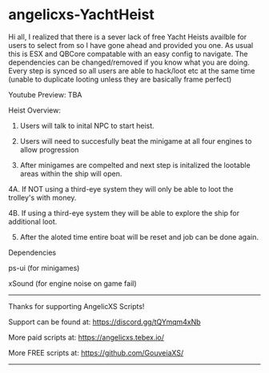 # angelicxs-YachtHeist

Hi all, 
I realized that there is a sever lack of free Yacht Heists availble for users to select from so I have gone ahead and provided you one.
As usual this is ESX and QBCore compatable with an easy config to navigate. The dependencies can be changed/removed if you know what you are doing. Every step is synced so all users are able to hack/loot etc at the same time (unable to duplicate looting unless they are basically frame perfect)


Youtube Preview: TBA


Heist Overview:

1. Users will talk to inital NPC to start heist.

2. Users will need to succesfully beat the minigame at all four engines to allow progression

3. After minigames are compelted and next step is initalized the lootable areas within the ship will open.

4A. If NOT using a third-eye system they will only be able to loot the trolley's with money.

4B. If using a third-eye system they will be able to explore the ship for additional loot.

5. After the aloted time entire boat will be reset and job can be done again.


Dependencies

ps-ui (for minigames)

xSound (for engine noise on game fail)


----------------------------------------------------------------------
Thanks for supporting AngelicXS Scripts!

Support can be found at: https://discord.gg/tQYmqm4xNb

More paid scripts at: https://angelicxs.tebex.io/

More FREE scripts at: https://github.com/GouveiaXS/

----------------------------------------------------------------------
